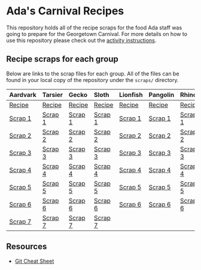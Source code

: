 # Ada's Carnival Recipes
This repository holds all of the recipe scraps for the food Ada staff was going to prepare for the Georgetown Carnival. For more details on how to use this repository please check out the [activity instructions](./merge-conflict-remote.md).

## Recipe scraps for each group
Below are links to the scrap files for each group. All of the files can be found in your local copy of the repository under the `scraps/` directory.

| Aardvark    | Tarsier     | Gecko      | Sloth       | Lionfish    | Pangolin    | Rhino       | Curassow    |
|:------------|:------------|:------------|:------------|:------------|:------------|:------------|:------------|
| [Recipe](recipes/aardvark.txt) | [Recipe](recipes/tarsier.txt) | [Recipe](recipes/gecko.txt) | [Recipe](recipes/sloth.txt) | [Recipe](recipes/lionfish.txt) | [Recipe](recipes/pangolin.txt) | [Recipe](recipes/rhino.txt) | [Recipe](recipes/curassow.txt) |
| [Scrap 1](scraps/aardvark-scrap1.txt) | [Scrap 1](scraps/tarsier-scrap1.txt) | [Scrap 1](scraps/gecko-scrap1.txt) | [Scrap 1](scraps/sloth-scrap1.txt) | [Scrap 1](scraps/lionfish-scrap1.txt) | [Scrap 1](scraps/pangolin-scrap1.txt) | [Scrap 1](scraps/rhino-scrap1.txt) | [Scrap 1](scraps/curassow-scrap1.txt) |
| [Scrap 2](scraps/aardvark-scrap2.txt) | [Scrap 2](scraps/tarsier-scrap2.txt) | [Scrap 2](scraps/gecko-scrap2.txt) | [Scrap 2](scraps/sloth-scrap2.txt) | [Scrap 2](scraps/lionfish-scrap2.txt) | [Scrap 2](scraps/pangolin-scrap2.txt) | [Scrap 2](scraps/rhino-scrap2.txt) | [Scrap 2](scraps/curassow-scrap2.txt) |
| [Scrap 3](scraps/aardvark-scrap3.txt) | [Scrap 3](scraps/tarsier-scrap3.txt) | [Scrap 3](scraps/gecko-scrap3.txt) | [Scrap 3](scraps/sloth-scrap3.txt) | [Scrap 3](scraps/lionfish-scrap3.txt) | [Scrap 3](scraps/pangolin-scrap3.txt) | [Scrap 3](scraps/rhino-scrap3.txt) | [Scrap 3](scraps/curassow-scrap3.txt) |
| [Scrap 4](scraps/aardvark-scrap4.txt) | [Scrap 4](scraps/tarsier-scrap4.txt) | [Scrap 4](scraps/gecko-scrap4.txt) | [Scrap 4](scraps/sloth-scrap4.txt) | [Scrap 4](scraps/lionfish-scrap4.txt) | [Scrap 4](scraps/pangolin-scrap4.txt) | [Scrap 4](scraps/rhino-scrap4.txt) | [Scrap 4](scraps/curassow-scrap4.txt) |
| [Scrap 5](scraps/aardvark-scrap5.txt) | [Scrap 5](scraps/tarsier-scrap5.txt) | [Scrap 5](scraps/gecko-scrap5.txt) | [Scrap 5](scraps/sloth-scrap5.txt) | [Scrap 5](scraps/lionfish-scrap5.txt) | [Scrap 5](scraps/pangolin-scrap5.txt) | [Scrap 5](scraps/rhino-scrap5.txt) | [Scrap 5](scraps/curassow-scrap5.txt) |
| [Scrap 6](scraps/aardvark-scrap6.txt) | [Scrap 6](scraps/tarsier-scrap6.txt) | [Scrap 6](scraps/gecko-scrap6.txt) | [Scrap 6](scraps/sloth-scrap6.txt) | [Scrap 6](scraps/lionfish-scrap6.txt) | [Scrap 6](scraps/pangolin-scrap6.txt) | [Scrap 6](scraps/rhino-scrap6.txt) | [Scrap 6](scraps/curassow-scrap6.txt) |
| [Scrap 7](scraps/aardvark-scrap7.txt) | [Scrap 7](scraps/tarsier-scrap7.txt) | [Scrap 7](scraps/gecko-scrap7.txt) | [Scrap 7](scraps/sloth-scrap7.txt) |

## Resources

- [Git Cheat Sheet](https://education.github.com/git-cheat-sheet-education.pdf)
